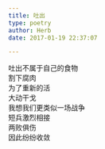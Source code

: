 ```yaml
---  
title: 吐出  
type: poetry  
author: Herb  
date: 2017-01-19 22:37:07  

---  
```

吐出不属于自己的食物  
割下腐肉  
为了重新的活  
大动干戈    
我想我们更类似一场战争  
短兵激烈相接  
两败俱伤  
因此纷纷收敛
